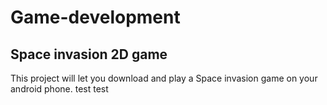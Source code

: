 # Game-development
## Space invasion 2D game
This project will let you download and play a Space invasion game on your android phone. 
test test


